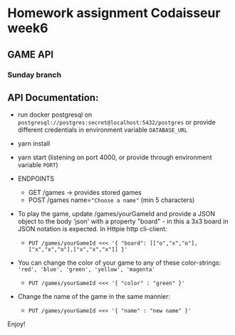 # Homework assignment Codaisseur week6

## GAME API

### Sunday branch

## API Documentation:
 * run docker postgresql on `postgresql://postgres:secret@localhost:5432/postgres` or provide different credentials in environment variable `DATABASE_URL`
 * yarn install
 * yarn start (listening on port 4000, or provide through environment variable `PORT`)
 
 * ENDPOINTS
   * GET /games -> provides stored games
   * POST /games name=`"Choose a name"` (min 5 characters)

* To play the game, update /games/yourGameId and provide a JSON object to the body 'json' with a property "board" - in this a 3x3 board in JSON notation is expected. In Httpie http cli-client:
   * `PUT /games/yourGameId <<< '{ "board": [["o","x","o"],["x","x","o"],["x","x","x"]] }'`

* You can change the color of your game to any of these color-strings: `'red', 'blue', 'green', 'yellow', 'magenta'`
  * `PUT /games/yourGameId <<< '{ "color" : "green" }'`

* Change the name of the game in the same mannier:
  * `PUT /games/yourGameId <<< '{ "name" : "new name" }'`

Enjoy!